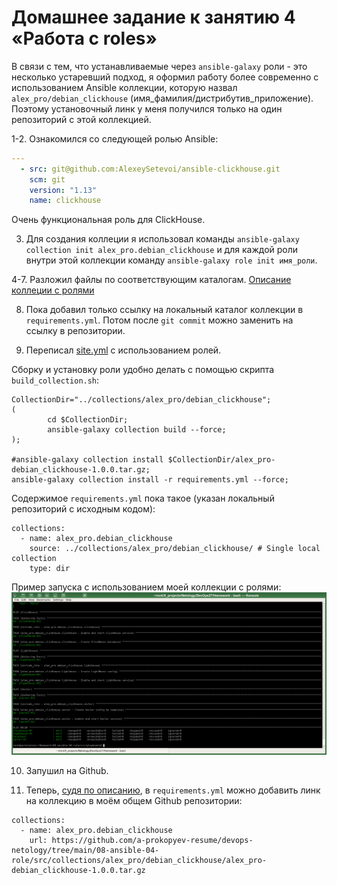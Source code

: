# Домашнее задание к занятию 4 «Работа с roles»

В связи с тем, что устанавливаемые через `ansible-galaxy` роли - это несколько устаревший подход,
я оформил работу более современно с использованием Ansible коллекции, которую назвал `alex_pro/debian_clickhouse` (имя_фамилия/дистрибутив_приложение). Поэтому установочный линк у меня получился только на один репозиторий с этой коллекцией. 

1-2. Ознакомился со следующей ролью Ansible:

   ```yaml
   ---
     - src: git@github.com:AlexeySetevoi/ansible-clickhouse.git
       scm: git
       version: "1.13"
       name: clickhouse 
   ```
Очень функциональная роль для ClickHouse.

3. Для создания коллеции я использовал команды `ansible-galaxy collection init alex_pro.debian_clickhouse` и для  каждой роли внутри этой коллекции команду `ansible-galaxy role init имя_роли`.
   
4-7. Разложил файлы по соответствующим каталогам.
[Описание коллеции с ролями](src/collections/alex_pro/debian_clickhouse/README.md)

8. Пока добавил только ссылку на локальный каталог коллекции в `requirements.yml`. Потом после `git commit` можно заменить на ссылку в репозитории.

9. Переписал [site.yml](src/playbooks/site.yml) с использованием ролей. 

Сборку и установку роли удобно делать с помощью скрипта `build_collection.sh`:
```
CollectionDir="../collections/alex_pro/debian_clickhouse";
( 
        cd $CollectionDir;
        ansible-galaxy collection build --force;
);

#ansible-galaxy collection install $CollectionDir/alex_pro-debian_clickhouse-1.0.0.tar.gz;
ansible-galaxy collection install -r requirements.yml --force;
```
Содержимое `requirements.yml` пока такое (указан локальный репозиторий с исходным кодом):
```
collections:
  - name: alex_pro.debian_clickhouse
    source: ../collections/alex_pro/debian_clickhouse/ # Single local collection    
    type: dir
```
Пример запуска с использованием моей коллекции с ролями:
![](images/provisioning.png)

10.  Запушил на Github. 

11.  Теперь, [судя по описанию](https://cn-ansibledoc.readthedocs.io/zh-cn/latest/galaxy/user_guide.html#install-multiple-collections-with-a-requirements-file), в `requirements.yml` можно добавить линк на коллекцию в моём общем Github репозитории:
```
collections:
  - name: alex_pro.debian_clickhouse
    url: https://github.com/a-prokopyev-resume/devops-netology/tree/main/08-ansible-04-role/src/collections/alex_pro/debian_clickhouse/alex_pro-debian_clickhouse-1.0.0.tar.gz
```
